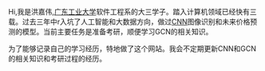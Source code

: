 Hi,我是洪嘉伟,[广东工业大学](http://www.gdut.edu.cn/)软件工程系的大三学子。踏入计算机领域已经快有三载。过去三年中r入坑了人工智能和大数据方向，做过[CNN](https://zh.wikipedia.org/wiki/%E5%8D%B7%E7%A7%AF%E7%A5%9E%E7%BB%8F%E7%BD%91%E7%BB%9C)图像识别和未来价格预测的模型。当前主要任务是准备考研，顺便学习GCN的相关知识。

为了能够记录自己的学习经历，特地做了这个网站。我会不定期更新CNN和GCN的相关知识和考研过程的经历。
